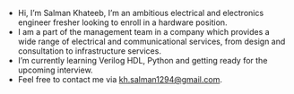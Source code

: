 -  Hi, I’m Salman Khateeb, I’m an ambitious electrical and electronics engineer fresher looking to enroll in a hardware position.
- I am a part of the management team in a company which provides a wide range of electrical and communicational services, from design and consultation to infrastructure services.
- I’m currently learning Verilog HDL, Python and getting ready for the upcoming interview. 
- Feel free to contact me via kh.salman1294@gmail.com.

<!---
salman1294/salman1294 is a ✨ special ✨ repository because its `README.md` (this file) appears on your GitHub profile.
You can click the Preview link to take a look at your changes.
--->
